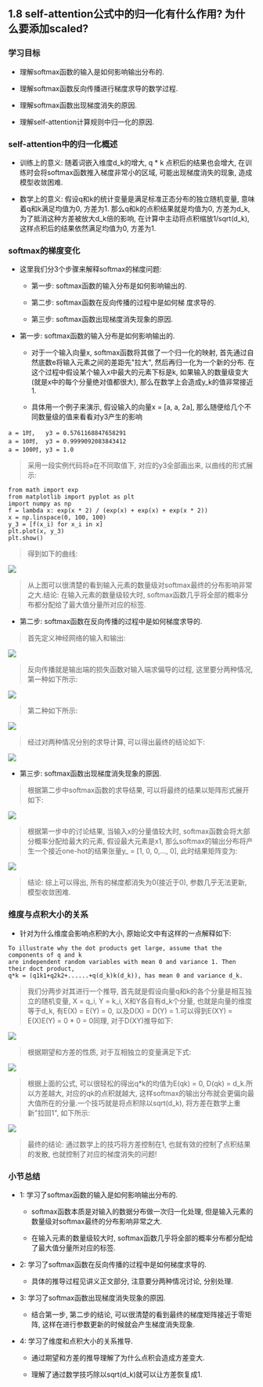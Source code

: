 ## 1.8 self-attention公式中的归一化有什么作用? 为什么要添加scaled?

### 学习目标

- 理解softmax函数的输入是如何影响输出分布的.

- 理解softmax函数反向传播进行梯度求导的数学过程.

- 理解softmax函数出现梯度消失的原因.

- 理解self-attention计算规则中归一化的原因.

### self-attention中的归一化概述

- 训练上的意义: 随着词嵌入维度d_k的增大, q * k 点积后的结果也会增大, 在训练时会将softmax函数推入梯度非常小的区域, 可能出现梯度消失的现象, 造成模型收敛困难.

- 数学上的意义: 假设q和k的统计变量是满足标准正态分布的独立随机变量, 意味着q和k满足均值为0, 方差为1. 那么q和k的点积结果就是均值为0, 方差为d_k, 为了抵消这种方差被放大d_k倍的影响, 在计算中主动将点积缩放1/sqrt(d_k), 这样点积后的结果依然满足均值为0, 方差为1.

### softmax的梯度变化

- 这里我们分3个步骤来解释softmax的梯度问题:

	- 第一步: softmax函数的输入分布是如何影响输出的.

	- 第二步: softmax函数在反向传播的过程中是如何梯   度求导的.

	- 第三步: softmax函数出现梯度消失现象的原因.

- 第一步: softmax函数的输入分布是如何影响输出的.

	- 对于一个输入向量x, softmax函数将其做了一个归一化的映射, 首先通过自然底数e将输入元素之间的差距先"拉大", 然后再归一化为一个新的分布. 在这个过程中假设某个输入x中最大的元素下标是k, 如果输入的数量级变大(就是x中的每个分量绝对值都很大), 那么在数学上会造成y_k的值非常接近1.

	- 具体用一个例子来演示, 假设输入的向量x = [a, a, 2a], 那么随便给几个不同数量级的值来看看对y3产生的影响

```
a = 1时,   y3 = 0.5761168847658291
a = 10时,  y3 = 0.9999092083843412
a = 100时, y3 = 1.0

```

> 采用一段实例代码将a在不同取值下, 对应的y3全部画出来, 以曲线的形式展示:


```
from math import exp
from matplotlib import pyplot as plt
import numpy as np 
f = lambda x: exp(x * 2) / (exp(x) + exp(x) + exp(x * 2))
x = np.linspace(0, 100, 100)
y_3 = [f(x_i) for x_i in x]
plt.plot(x, y_3)
plt.show()

```

> 得到如下的曲线:


![](D:/download/youdaonote-pull-master/data/Technology/人工智能/HM人工智能AI进阶/阶段五%20NLP自然语言处理/11--第十一章%20BERT,Transformer的模型架构与详解-v2.0/images/WEBRESOURCE48b5ffd69370097792369ba490fca743image.png)

> 从上图可以很清楚的看到输入元素的数量级对softmax最终的分布影响非常之大.结论: 在输入元素的数量级较大时, softmax函数几乎将全部的概率分布都分配给了最大值分量所对应的标签.


- 第二步: softmax函数在反向传播的过程中是如何梯度求导的.

> 首先定义神经网络的输入和输出:


![](https://gitee.com/hxc8/images1/raw/master/img/202407172129351.jpg)

> 反向传播就是输出端的损失函数对输入端求偏导的过程, 这里要分两种情况, 第一种如下所示:


![](https://gitee.com/hxc8/images1/raw/master/img/202407172129465.jpg)

> 第二种如下所示:


![](https://gitee.com/hxc8/images1/raw/master/img/202407172129530.jpg)

> 经过对两种情况分别的求导计算, 可以得出最终的结论如下:


![](https://gitee.com/hxc8/images1/raw/master/img/202407172129487.jpg)

- 第三步: softmax函数出现梯度消失现象的原因.

> 根据第二步中softmax函数的求导结果, 可以将最终的结果以矩阵形式展开如下:


![](https://gitee.com/hxc8/images1/raw/master/img/202407172129219.jpg)

> 根据第一步中的讨论结果, 当输入x的分量值较大时, softmax函数会将大部分概率分配给最大的元素, 假设最大元素是x1, 那么softmax的输出分布将产生一个接近one-hot的结果张量y_ = [1, 0, 0,..., 0], 此时结果矩阵变为:


![](https://gitee.com/hxc8/images1/raw/master/img/202407172129023.jpg)

> 结论: 综上可以得出, 所有的梯度都消失为0(接近于0), 参数几乎无法更新, 模型收敛困难.


### 维度与点积大小的关系

- 针对为什么维度会影响点积的大小, 原始论文中有这样的一点解释如下:

```
To illustrate why the dot products get large, assume that the components of q and k 
are independent random variables with mean 0 and variance 1. Then their doct product,
q*k = (q1k1+q2k2+......+q(d_k)k(d_k)), has mean 0 and variance d_k.

```

> 我们分两步对其进行一个推导, 首先就是假设向量q和k的各个分量是相互独立的随机变量, X = q_i, Y = k_i, X和Y各自有d_k个分量, 也就是向量的维度等于d_k, 有E(X) = E(Y) = 0, 以及D(X) = D(Y) = 1.可以得到E(XY) = E(X)E(Y) = 0 * 0 = 0同理, 对于D(XY)推导如下:


![](https://gitee.com/hxc8/images1/raw/master/img/202407172129809.jpg)

> 根据期望和方差的性质, 对于互相独立的变量满足下式:


![](https://gitee.com/hxc8/images1/raw/master/img/202407172129682.jpg)

> 根据上面的公式, 可以很轻松的得出q*k的均值为E(qk) = 0, D(qk) = d_k.所以方差越大, 对应的qk的点积就越大, 这样softmax的输出分布就会更偏向最大值所在的分量.一个技巧就是将点积除以sqrt(d_k), 将方差在数学上重新"拉回1", 如下所示:


![](https://gitee.com/hxc8/images1/raw/master/img/202407172130492.jpg)

> 最终的结论: 通过数学上的技巧将方差控制在1, 也就有效的控制了点积结果的发散, 也就控制了对应的梯度消失的问题!


### 小节总结

- 1: 学习了softmax函数的输入是如何影响输出分布的.

	- softmax函数本质是对输入的数据分布做一次归一化处理, 但是输入元素的数量级对softmax最终的分布影响非常之大.

	- 在输入元素的数量级较大时, softmax函数几乎将全部的概率分布都分配给了最大值分量所对应的标签.

- 2: 学习了softmax函数在反向传播的过程中是如何梯度求导的.

	- 具体的推导过程见讲义正文部分, 注意要分两种情况讨论, 分别处理.

- 3: 学习了softmax函数出现梯度消失现象的原因.

	- 结合第一步, 第二步的结论, 可以很清楚的看到最终的梯度矩阵接近于零矩阵, 这样在进行参数更新的时候就会产生梯度消失现象.

- 4: 学习了维度和点积大小的关系推导.

	- 通过期望和方差的推导理解了为什么点积会造成方差变大.

	- 理解了通过数学技巧除以sqrt(d_k)就可以让方差恢复成1.